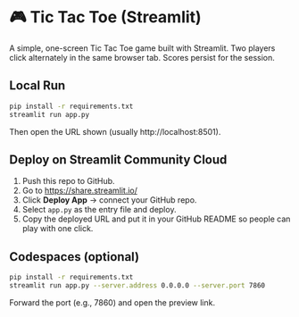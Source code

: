# 🎮 Tic Tac Toe (Streamlit)

A simple, one-screen Tic Tac Toe game built with Streamlit. Two players click alternately in the same browser tab. Scores persist for the session.

## Local Run

```bash
pip install -r requirements.txt
streamlit run app.py
```
Then open the URL shown (usually http://localhost:8501).

## Deploy on Streamlit Community Cloud

1. Push this repo to GitHub.
2. Go to https://share.streamlit.io/
3. Click **Deploy App** → connect your GitHub repo.
4. Select `app.py` as the entry file and deploy.
5. Copy the deployed URL and put it in your GitHub README so people can play with one click.

## Codespaces (optional)

```bash
pip install -r requirements.txt
streamlit run app.py --server.address 0.0.0.0 --server.port 7860
```
Forward the port (e.g., 7860) and open the preview link.
